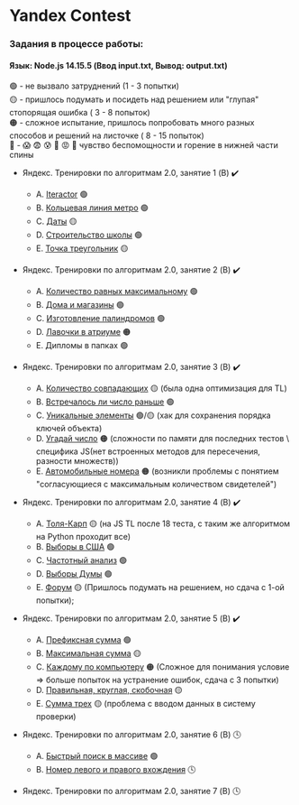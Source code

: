 # Yandex Contest

### Задания в процессе работы:

#### Язык: Node.js 14.15.5 (Ввод input.txt, Вывод: output.txt)

🟢 - не вызвало затруднений (1 - 3 попытки)  
🟡 - пришлось подумать и посидеть над решением или "глупая" стопорящая ошибка ( 3 - 8 попыток)  
🟠 - сложное испытание, пришлось попробовать много разных способов и решений на листочке ( 8 - 15 попыток)  
🔴 - 😱 😨 😰 🤯 😡 🤬 чувство беспомощности и горение в нижней части спины

- Яндекс. Тренировки по алгоритмам 2.0, занятие 1 (B) ✔️

  - A. [Iteractor](https://github.com/iTemes/YaContest/tree/master/src/1/A-Iteractor) 🟢
  - B. [Кольцевая линия метро](https://github.com/iTemes/YaContest/tree/master/src/1/B-MetroRing) 🟢
  - C. [Даты](https://github.com/iTemes/YaContest/tree/master/src/1/C-Dates) 🟡
  - D. [Строительство школы](https://github.com/iTemes/YaContest/tree/master/src/1/D-SchollBuilding) 🟢
  - E. [Точка треугольник](https://github.com/iTemes/YaContest/tree/master/src/1/E-PointAndRectangle) 🟡

- Яндекс. Тренировки по алгоритмам 2.0, занятие 2 (B) ✔️

  - A. [Количество равных максимальному](https://github.com/iTemes/YaContest/tree/master/src/2/A-MaxNumsCount) 🟢
  - B. [Дома и магазины](https://github.com/iTemes/YaContest/tree/master/src/2/B-Buildings%26shops) 🟢
  - C. [Изготовление палиндромов](https://github.com/iTemes/YaContest/tree/master/src/2/C-MakePalindrome) 🟢
  - D. [Лавочки в атриуме](https://github.com/iTemes/YaContest/tree/master/src/2/D-Benches) 🟠
  - E. Дипломы в папках 🟢

- Яндекс. Тренировки по алгоритмам 2.0, занятие 3 (B) ✔️

  - A. [Количество совпадающих](https://github.com/iTemes/YaContest/tree/master/src/3/A-EqualCount) 🟡 (была одна оптимизация для TL)
  - B. [Встречалось ли число раньше](https://github.com/iTemes/YaContest/tree/master/src/3/B-hasOwnNum) 🟢
  - C. [Уникальные элементы](https://github.com/iTemes/YaContest/tree/master/src/3/C-unicueElementsArr) 🟢/🟡 (хак для сохранения порядка ключей объекта)
  - D. [Угадай число](https://github.com/iTemes/YaContest/tree/master/src/3/D-guessNum) 🟠 (сложности по памяти для последних тестов \ специфика JS(нет встроенных методов для пересечения, разности множеств))
  - E. [Автомобильные номера](https://github.com/iTemes/YaContest/tree/master/src/3/E-autoNums) 🟠 (возникли проблемы с понятием "согласующиеся с максимальным количеством свидетелей")

- Яндекс. Тренировки по алгоритмам 2.0, занятие 4 (B) ✔️

  - A. [Толя-Карп](https://github.com/iTemes/YaContest/tree/master/src/4/A-colorsGrade) 🟡 (на JS TL после 18 теста, с таким же алгоритмом на Python проходит все)
  - B. [Выборы в США](https://github.com/iTemes/YaContest/tree/master/src/4/B-usaChoise) 🟢
  - C. [Частотный анализ](https://github.com/iTemes/YaContest/tree/master/src/4/C-frequencyAnalitic) 🟢
  - D. [Выборы Думы](https://github.com/iTemes/YaContest/tree/master/src/4/D-russianChoise) 🟢
  - E. [Форум](https://github.com/iTemes/YaContest/tree/master/src/4/E-forum) 🟡 (Пришлось подумать на решением, но сдача с 1-ой попытки);

- Яндекс. Тренировки по алгоритмам 2.0, занятие 5 (B) ✔️

  - A. [Префиксная сумма](https://github.com/iTemes/YaContest/tree/master/src/5/A-PrefixSum) 🟢
  - B. [Максимальная сумма](https://github.com/iTemes/YaContest/tree/master/src/5/B-maxSum) 🟡
  - C. [Каждому по компьютеру](https://github.com/iTemes/YaContest/tree/master/src/5/С-computers) 🟠 (Сложное для понимания условие => больше попыток на устранение ошибок, сдача с 3 попытки)
  - D. [Правильная, круглая, скобочная](https://github.com/iTemes/YaContest/tree/master/src/5/D-validBrackets) 🟡
  - Е. [Сумма трех](https://github.com/iTemes/YaContest/tree/master/src/5/E-sumOfThree) 🟡 (проблема с вводом данных в систему проверки)

- Яндекс. Тренировки по алгоритмам 2.0, занятие 6 (B) 🕓

  - A. [Быстрый поиск в массиве](https://github.com/iTemes/YaContest/tree/master/src/6/A-fastSearch) 🟢
  - B. [Номер левого и правого вхождения](https://github.com/iTemes/YaContest/tree/master/src/6/B-RLE) 🕓

- Яндекс. Тренировки по алгоритмам 2.0, занятие 7 (B) 🕓
